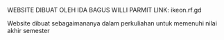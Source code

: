 WEBSITE DIBUAT OLEH IDA BAGUS WILLI PARMIT
LINK: ikeon.rf.gd

Website dibuat sebagaimananya dalam perkuliahan untuk memenuhi nilai akhir semester
